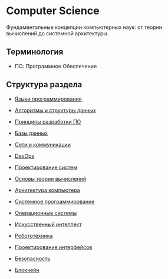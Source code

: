# Computer Science

Фундаментальные концепции компьютерных наук: от теории вычислений до системной архитектуры.


## Терминология

- ПО: Программное Обеспечение

## Структура раздела
- [Языки программирования](./programming_languages/README.md)

- [Алгоритмы и структуры данных](./algorithms_and_data_structures/README.md)

- [Принципы разработки ПО](./principles/README.md)

- [Базы данных](./database/README.md)

- [Сети и коммуникации](./networks_and_communications/README.md)

- [DevOps](./devops/README.md)

- [Проектирование систем](./system_design/README.md)

- [Основы теории вычислений](./theory_of_computation/README.md)

- [Архитектура компьютера](./computer_architecture/README.md)

- [Системное программирование](./system_programming/README.md)

- [Операционные системы](./operating_systems/README.md)

- [Искусственный интеллект](./ai_llm/README.md)

- [Робототехника](./robotics/README.md)

- [Проектирование интерфейсов](./interface_design/README.md)

- [Безопасность](./security/README.md)

- [Блокчейн](./blockchain/README.md)
